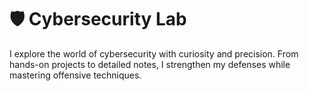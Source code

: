 # 🛡️ Cybersecurity Lab

I explore the world of cybersecurity with curiosity and precision. From hands-on projects to detailed notes, I strengthen my defenses while mastering offensive techniques.
